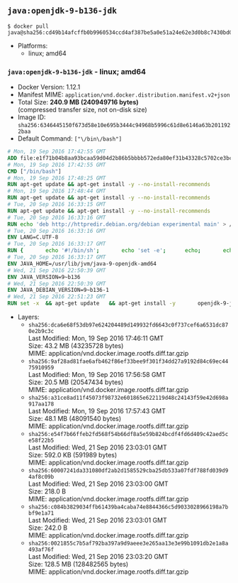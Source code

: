 ## `java:openjdk-9-b136-jdk`

```console
$ docker pull java@sha256:cd49b14afcffb0b9960534ccd4af387be5a0e51a24e62e3d0b8c7430bd08e0cc
```

-	Platforms:
	-	linux; amd64

### `java:openjdk-9-b136-jdk` - linux; amd64

-	Docker Version: 1.12.1
-	Manifest MIME: `application/vnd.docker.distribution.manifest.v2+json`
-	Total Size: **240.9 MB (240949716 bytes)**  
	(compressed transfer size, not on-disk size)
-	Image ID: `sha256:6346445150f673d58e10e695b3444c94968b5996c61d8e6146a63b2011922baa`
-	Default Command: `["\/bin\/bash"]`

```dockerfile
# Mon, 19 Sep 2016 17:42:55 GMT
ADD file:e1f71b04b8aa93bcaa59d04d2b86b5bbbb572eda80ef31b43328c5702ce3bc6d in / 
# Mon, 19 Sep 2016 17:42:55 GMT
CMD ["/bin/bash"]
# Mon, 19 Sep 2016 17:48:25 GMT
RUN apt-get update && apt-get install -y --no-install-recommends 		ca-certificates 		curl 		wget 	&& rm -rf /var/lib/apt/lists/*
# Mon, 19 Sep 2016 17:48:44 GMT
RUN apt-get update && apt-get install -y --no-install-recommends 		bzr 		git 		mercurial 		openssh-client 		subversion 				procps 	&& rm -rf /var/lib/apt/lists/*
# Tue, 20 Sep 2016 16:33:15 GMT
RUN apt-get update && apt-get install -y --no-install-recommends 		bzip2 		unzip 		xz-utils 	&& rm -rf /var/lib/apt/lists/*
# Tue, 20 Sep 2016 16:33:16 GMT
RUN echo 'deb http://httpredir.debian.org/debian experimental main' > /etc/apt/sources.list.d/experimental.list
# Tue, 20 Sep 2016 16:33:16 GMT
ENV LANG=C.UTF-8
# Tue, 20 Sep 2016 16:33:17 GMT
RUN { 		echo '#!/bin/sh'; 		echo 'set -e'; 		echo; 		echo 'dirname "$(dirname "$(readlink -f "$(which javac || which java)")")"'; 	} > /usr/local/bin/docker-java-home 	&& chmod +x /usr/local/bin/docker-java-home
# Tue, 20 Sep 2016 16:33:17 GMT
ENV JAVA_HOME=/usr/lib/jvm/java-9-openjdk-amd64
# Wed, 21 Sep 2016 22:50:39 GMT
ENV JAVA_VERSION=9~b136
# Wed, 21 Sep 2016 22:50:39 GMT
ENV JAVA_DEBIAN_VERSION=9~b136-1
# Wed, 21 Sep 2016 22:51:23 GMT
RUN set -x 	&& apt-get update 	&& apt-get install -y 		openjdk-9-jdk-headless="$JAVA_DEBIAN_VERSION" 	&& rm -rf /var/lib/apt/lists/* 	&& [ "$JAVA_HOME" = "$(docker-java-home)" ]
```

-	Layers:
	-	`sha256:dca6e68f53db97e624204489d149932fd6643c0f737cef6a6531dc870e2b9c3c`  
		Last Modified: Mon, 19 Sep 2016 17:46:11 GMT  
		Size: 43.2 MB (43235728 bytes)  
		MIME: application/vnd.docker.image.rootfs.diff.tar.gzip
	-	`sha256:9af28ad81fae6afb462f86ef33bee9f301f34dd27a9192d84c69ec4475910959`  
		Last Modified: Mon, 19 Sep 2016 17:56:58 GMT  
		Size: 20.5 MB (20547434 bytes)  
		MIME: application/vnd.docker.image.rootfs.diff.tar.gzip
	-	`sha256:a31ce8ad11f45073f98732e601865e622119d48c24143f59e42d698a917aa178`  
		Last Modified: Mon, 19 Sep 2016 17:57:43 GMT  
		Size: 48.1 MB (48091540 bytes)  
		MIME: application/vnd.docker.image.rootfs.diff.tar.gzip
	-	`sha256:e54f7b66ffeb2fd568f54b66df8a5e59b824bcdf4fd6d409c42aed5ce58f22b5`  
		Last Modified: Wed, 21 Sep 2016 23:03:01 GMT  
		Size: 592.0 KB (591989 bytes)  
		MIME: application/vnd.docker.image.rootfs.diff.tar.gzip
	-	`sha256:60007241da331080df2ab2d1585529cba25db533a07fdf788fd039d94af8c09b`  
		Last Modified: Wed, 21 Sep 2016 23:03:00 GMT  
		Size: 218.0 B  
		MIME: application/vnd.docker.image.rootfs.diff.tar.gzip
	-	`sha256:c084b3829034ffb61439ba4caba74e8844366c5d9033028966198a7bbf9e1a71`  
		Last Modified: Wed, 21 Sep 2016 23:03:01 GMT  
		Size: 242.0 B  
		MIME: application/vnd.docker.image.rootfs.diff.tar.gzip
	-	`sha256:0021855c7b5af792ba397a9d9aeee3e265aa13e3e99b1091db2e1a8a493af76f`  
		Last Modified: Wed, 21 Sep 2016 23:03:20 GMT  
		Size: 128.5 MB (128482565 bytes)  
		MIME: application/vnd.docker.image.rootfs.diff.tar.gzip
